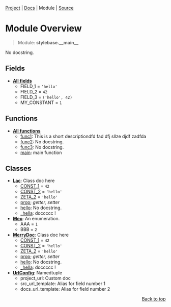 [Project](github.com/pyrustic/stylebase#readme) | [Docs](https://github.com/pyrustic/stylebase/blob/master/docs/README.md) | Module | [Source](https://github.com/pyrustic/stylebase/blob/master/stylebase/__main__.py)

# Module Overview
> Module: **stylebase.\_\_main\_\_**

No docstring.

## Fields
- [**All fields**](https://github.com/pyrustic/stylebase/blob/master/docs/modules/stylebase/__main__/fields.md)
    - FIELD\_1 = `'hello'`
    - FIELD\_2 = `42`
    - FIELD\_3 = `('hello', 42)`
    - MY\_CONSTANT = `1`

## Functions
- [**All functions**](https://github.com/pyrustic/stylebase/blob/master/docs/modules/stylebase/__main__/funcs.md)
    - [func1](https://github.com/pyrustic/stylebase/blob/master/docs/modules/stylebase/__main__/funcs.md#func1): This is a short descriptiondfd fad dfj sllze djdf zadfda
    - [func2](https://github.com/pyrustic/stylebase/blob/master/docs/modules/stylebase/__main__/funcs.md#func2): No docstring.
    - [func3](https://github.com/pyrustic/stylebase/blob/master/docs/modules/stylebase/__main__/funcs.md#func3): No docstring.
    - [main](https://github.com/pyrustic/stylebase/blob/master/docs/modules/stylebase/__main__/funcs.md#main): main function

## Classes
- [**Lac**](https://github.com/pyrustic/stylebase/blob/master/docs/modules/stylebase/__main__/class-Lac.md): Class doc here
    - [CONST\_1](https://github.com/pyrustic/stylebase/blob/master/docs/modules/stylebase/__main__/class-Lac.md#fields-table) = `42`
    - [CONST\_2](https://github.com/pyrustic/stylebase/blob/master/docs/modules/stylebase/__main__/class-Lac.md#fields-table) = `'hello'`
    - [ZETA\_2](https://github.com/pyrustic/stylebase/blob/master/docs/modules/stylebase/__main__/class-Lac.md#fields-table) = `'hello'`
    - [prop](https://github.com/pyrustic/stylebase/blob/master/docs/modules/stylebase/__main__/class-Lac.md#properties-table); _getter, setter_
    - [hello](https://github.com/pyrustic/stylebase/blob/master/docs/modules/stylebase/__main__/class-Lac.md#hello): No docstring.
    - [\_hella](https://github.com/pyrustic/stylebase/blob/master/docs/modules/stylebase/__main__/class-Lac.md#_hella): doccccc !
- [**Meo**](https://github.com/pyrustic/stylebase/blob/master/docs/modules/stylebase/__main__/class-Meo.md): An enumeration.
    - AAA = `1`
    - BBB = `2`
- [**MerryDoc**](https://github.com/pyrustic/stylebase/blob/master/docs/modules/stylebase/__main__/class-MerryDoc.md): Class doc here
    - [CONST\_1](https://github.com/pyrustic/stylebase/blob/master/docs/modules/stylebase/__main__/class-MerryDoc.md#fields-table) = `42`
    - [CONST\_2](https://github.com/pyrustic/stylebase/blob/master/docs/modules/stylebase/__main__/class-MerryDoc.md#fields-table) = `'hello'`
    - [ZETA\_2](https://github.com/pyrustic/stylebase/blob/master/docs/modules/stylebase/__main__/class-MerryDoc.md#fields-table) = `'hello'`
    - [prop](https://github.com/pyrustic/stylebase/blob/master/docs/modules/stylebase/__main__/class-MerryDoc.md#properties-table); _getter, setter_
    - [hello](https://github.com/pyrustic/stylebase/blob/master/docs/modules/stylebase/__main__/class-MerryDoc.md#hello): No docstring.
    - [\_hella](https://github.com/pyrustic/stylebase/blob/master/docs/modules/stylebase/__main__/class-MerryDoc.md#_hella): doccccc !
- [**UrlConfig**](https://github.com/pyrustic/stylebase/blob/master/docs/modules/stylebase/__main__/class-UrlConfig.md): Namedtuple
    - project\_url: Custom doc
    - src\_url\_template: Alias for field number 1
    - docs\_url\_template: Alias for field number 2

<p align="right"><a href="#module-overview">Back to top</a></p>
